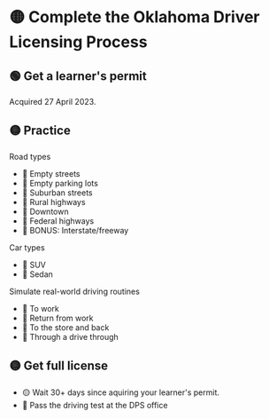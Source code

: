 # 🟡 Complete the Oklahoma Driver Licensing Process

## 🟢 Get a learner's permit
Acquired 27 April 2023.

## 🟡 Practice

Road types

* 🔴 Empty streets
* 🔴 Empty parking lots
* 🔴 Suburban streets
* 🔴 Rural highways
* 🔴 Downtown
* 🔴 Federal highways
* 🔴 BONUS: Interstate/freeway

Car types
* 🔴 SUV
* 🔴 Sedan

Simulate real-world driving routines
* 🔴 To work
* 🔴 Return from work
* 🔴 To the store and back
* 🔴 Through a drive through


## 🟡 Get full license
* 🟡 Wait 30+ days since aquiring your learner's permit.
* 🔴 Pass the driving test at the DPS office
